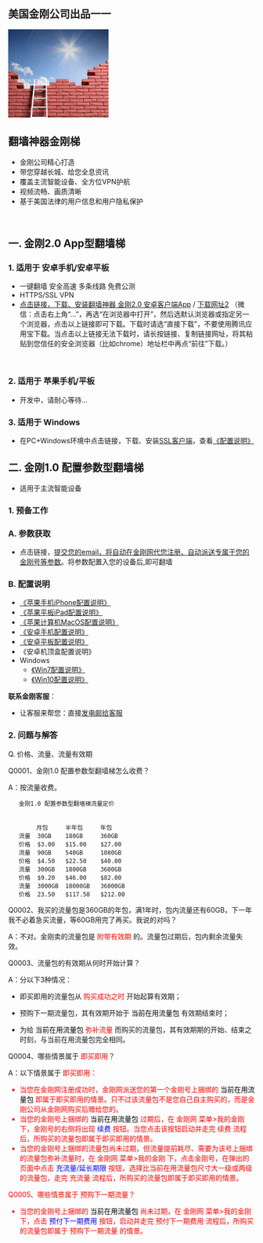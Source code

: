 ## 美国金刚公司出品一一

![image](l-w-s-athird.png)


## 翻墙神器金刚梯<br> 
- 金刚公司精心打造<br> 
- 带您穿越长城、给您全息资讯<br> 
- 覆盖主流智能设备、全方位VPN护航<br> 
- 视频流畅、画质清晰<br> 
- 基于美国法律的用户信息和用户隐私保护<br> 
<br>

## 一. 金刚2.0 App型翻墙梯

### 1. 适用于 安卓手机/安卓平板
- 一键翻墙 安全高速 多条线路 免费公测 
- HTTPS/SSL VPN 
- [点击链接，下载、安装翻墙神器 金刚2.0 安卓客户端App](https://github.com/a2zitpro/client/releases/download/latest/app-prod-release.apk) / [下载网址2](https://myfasttrack.org/midman/dl_an_1358.php) （微信：点击右上角“...”，再选“在浏览器中打开”，然后选默认浏览器或指定另一个浏览器，点击以上链接即可下载。下载时请选“直接下载”，不要使用腾讯应用宝下载。当点击以上链接无法下载时，请长按链接、复制链接网址，将其粘贴到您信任的安全浏览器（比如chrome）地址栏中再点“前往”下载。）
<br>

### 2. 适用于 苹果手机/平板
- 开发中，请耐心等待...

### 3. 适用于 Windows 
- 在PC+Windows环境中点击链接，下载、安装[SSL客户端](https://a2zitpro.github.io/web/win)，查看[《配置说明》](https://a2zitpro.github.io/web/win)


## 二. 金刚1.0 配置参数型翻墙梯
- 适用于主流智能设备

### 1. 预备工作
### A. 参数获取
- 点击链接，[提交您的email，将自动在金刚网代您注册、自动派送专属于您的金刚号等参数](https://a2zitpro.github.io/web/l2_reg)。将参数配置入您的设备后,即可翻墙


### B. 配置说明
- [《苹果手机iPhone配置说明》](https://a2zitpro.github.io/web/ios)<br>
- [《苹果平板iPad配置说明》](https://a2zitpro.github.io/web/ios)<br>
- [《苹果计算机MacOS配置说明》](https://a2zitpro.github.io/web/mac)<br>
- [《安卓手机配置说明》](https://a2zitpro.github.io/web/android)<br>
- [《安卓平板配置说明》](https://a2zitpro.github.io/web/android)<br>
- 《安卓机顶盒配置说明》<br>
- Windows<br>
  - [《Win7配置说明》](https://a2zitpro.github.io/web/win7)<br>
  - [《Win10配置说明》](https://a2zitpro.github.io/web/win10)<br>

**联系金刚客服**：
  * 让客服来帮您：直接[发电邮给客服](mailto:cs@a2zitpro.com)

### 2. 问题与解答

Q. 价格、流量、流量有效期

Q0001、金刚1.0 配置参数型翻墙梯怎么收费？

A：按流量收费。

       金刚1.0 配置参数型翻墙梯流量定价


            月包     半年包     年包
       流量  30GB    180GB     360GB
       价格  $3.00   $15.00    $27.00
       流量  90GB    540GB     1080GB
       价格  $4.50   $22.50    $40.00
       流量  300GB   1800GB    3600GB
       价格  $9.20   $46.00    $82.00
       流量  3000GB  18000GB   36000GB
       价格  23.50   $117.50   $212.00


Q0002、我买的流量包是360GB的年包，满1年时，包内流量还有60GB，下一年我不必着急买流量，等60GB用完了再买。我说的对吗？

A：不对。金刚卖的流量包是<font color="Red"> 附带有效期 </font>的。流量包过期后，包内剩余流量失效。
          
Q0003、流量包的有效期从何时开始计算？

A：分以下3种情况：

- 即买即用的流量包从<font color="Red"> 购买成功之时 </font>开始起算有效期；

- 预购下一期流量包，其有效期开始于<font color="Black"> 当前在用流量包 </font>有效期结束时；

- 为给<font color="Black"> 当前在用流量包 </font><font color="Red"> 弥补流量 </font>而购买的流量包，其有效期期的开始、结束之时刻，与当前在用流量包完全相同。

Q0004、哪些情景属于<font color="Red"> 即买即用</font>？

A：以下情景属于<font color="Red"> 即买即用：

- 当您在金刚网注册成功时，金刚网派送您的第一个金刚号上捆绑的<font color="Black"> 当前在用流量包 </font>即属于即买即用的情景。只不过该流量包不是您自己自主购买的，而是金刚公司从金刚网购买后赠给您的。
- 当您的金刚号上捆绑的<font color="Black"> 当前在用流量包 </font>过期后，在 金刚网 菜单>我的金刚 下，金刚号的右侧将出现<font color="Blue"> 续费 </font>按钮。当您点击该按钮启动并走完<font color="Red"> 续费 </font>流程后，所购买的流量包即属于即买即用的情景。
- 当您的金刚号上捆绑的流量包尚未过期，但流量提前耗尽、需要为该号上捆绑的流量包弥补流量时，在 金刚网 菜单>我的金刚 下，点击金刚号，在弹出的页面中点击<font color="Blue"> 充流量/延长期限 </font>按钮，选择比当前在用流量包尺寸大一级或两级的流量包，走完<font color="Red"> 充流量 </font>流程后，所购买的流量包即属于即买即用的情景。

Q0005、哪些情景属于<font color="Red"> 预购下一期流量</font>？
- 当您的金刚号上捆绑的<font color="Black"> 当前在用流量包 </font>尚未过期，在 金刚网 菜单>我的金刚 下，点击<font color="Blue"> 预付下一期费用 </font>按钮，启动并走完<font color="Red"> 预付下一期费用 </font>流程后，所购买的流量包即属于<font color="Red"> 预购下一期流量 </font>的情景。
